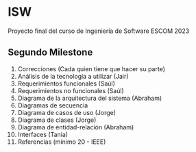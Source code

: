 # ISW
Proyecto final del curso de Ingeniería de Software ESCOM 2023

## Segundo Milestone

1. Correcciones (Cada quien tiene que hacer su parte)
2. Análisis de la tecnología a utilizar (Jair)
3. Requerimientos funcionales (Saúl)
4. Requerimientos no funcionales (Saúl)
5. Diagrama de la arquitectura del sistema (Abraham)
6. Diagramas de secuencia
7. Diagrama de casos de uso (Jorge)
8. Diagrama de clases  (Jorge)
9. Diagrama de entidad-relación (Abraham)
10. Interfaces (Tania)
11. Referencias (mínimo 20 - IEEE)
